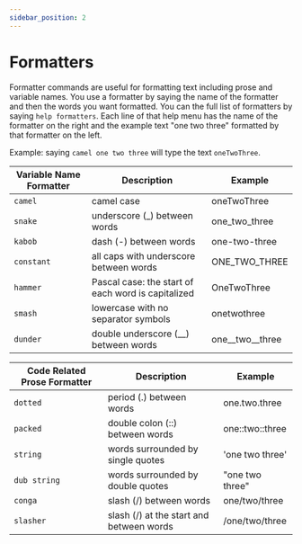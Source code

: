 ```yaml
---
sidebar_position: 2
---
```


# Formatters

Formatter commands are useful for formatting text including prose and variable names. You use a formatter by saying the name of the formatter and then the words you want formatted. You can the full list of formatters by saying `help formatters`. Each line of that help menu has the name of the formatter on the right and the example text "one two three" formatted by that formatter on the left.

Example: saying `camel one two three` will type the text `oneTwoThree`.

| Variable Name Formatter | Description                                        | Example             |
| ----------------------- | -------------------------------------------------- | ------------------- |
| `camel`                 | camel case                                         | oneTwoThree         |
| `snake`                 | underscore (\_) between words                      | one_two_three       |
| `kabob`                 | dash (-) between words                             | one-two-three       |
| `constant`              | all caps with underscore between words             | ONE_TWO_THREE       |
| `hammer`                | Pascal case: the start of each word is capitalized | OneTwoThree         |
| `smash`                 | lowercase with no separator symbols                | onetwothree         |
| `dunder`                | double underscore (\_\_) between words             | one\_\_two\_\_three |

| Code Related Prose Formatter | Description                              | Example                |
| ---------------------------- | ---------------------------------------- | ---------------------- |
| `dotted`                     | period (.) between words                 | one.two.three          |
| `packed`                     | double colon (::) between words          | one::&#8203;two::three |
| `string`                     | words surrounded by single quotes        | 'one two three'        |
| `dub string`                 | words surrounded by double quotes        | "one two three"        |
| `conga`                      | slash (/) between words                  | one/two/three          |
| `slasher`                    | slash (/) at the start and between words | /one/two/three         |
